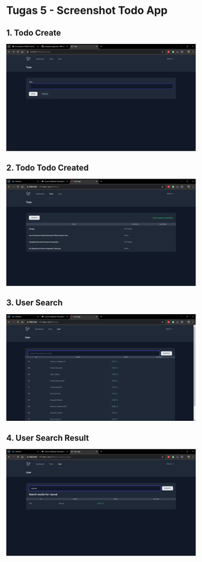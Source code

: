 # Tugas 5 - Screenshot Todo App
 
 ## 1. Todo Create 
 ![alt text](screenshot/tugas5/image.png)
 ## 2. Todo Todo Created
 ![alt text](screenshot/tugas5/Screenshot%202025-05-02%20192425.png)
 ## 3. User Search 
 ![alt text](screenshot/tugas5/Screenshot%202025-05-02%20192521.png)
 ## 4. User Search Result
 ![alt text](screenshot/tugas5/Screenshot%202025-05-02%20192652.png)